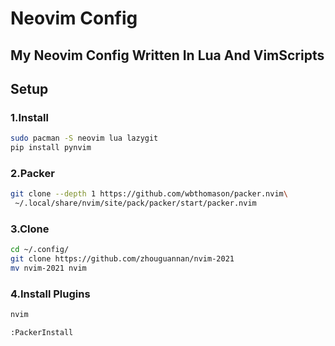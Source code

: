 # Neovim Config

## My Neovim Config Written In Lua And VimScripts

## Setup

### 1.Install

```bash
sudo pacman -S neovim lua lazygit
pip install pynvim
```

### 2.Packer

```bash
git clone --depth 1 https://github.com/wbthomason/packer.nvim\
 ~/.local/share/nvim/site/pack/packer/start/packer.nvim
```

### 3.Clone

```bash
cd ~/.config/
git clone https://github.com/zhouguannan/nvim-2021
mv nvim-2021 nvim
```

### 4.Install Plugins

```bash
nvim
```

```vim
:PackerInstall
```

